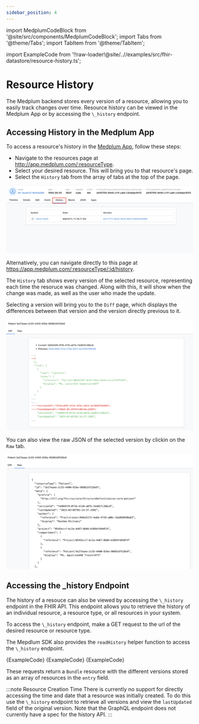 ```yaml
---
sidebar_position: 4
---
```


import MedplumCodeBlock from '@site/src/components/MedplumCodeBlock';
import Tabs from '@theme/Tabs';
import TabItem from '@theme/TabItem';

import ExampleCode from '!!raw-loader!@site/..//examples/src/fhir-datastore/resource-history.ts';

# Resource History

The Medplum backend stores every version of a resource, allowing you to easily track changes over time. Resource history can be viewed in the Medplum App or by accessing the `\_history` endpoint.

## Accessing History in the Medplum App

To access a resource's history in the [Medplum App](https://app.medplum.com), follow these steps:

- Navigate to the resources page at http://app.medplum.com/:resourceType.
- Select your desired resource. This will bring you to that resource's page.
- Select the `History` tab from the array of tabs at the top of the page.

![History Tab](history-tab.png)

Alternatively, you can navigate directly to this page at https://app.medplum.com/:resourceType/:id/history.

The `History` tab shows every version of the selected resource, representing each time the resoruce was changed. Along with this, it will show when the change was made, as well as the user who made the update.

Selecting a version will bring you to the `Diff` page, which displays the differences between that version and the version directly previous to it.

![Diff Page](diff-page.png)

You can also view the raw JSON of the selected version by clickin on the `Raw` tab.

![Raw Page](raw-page.png)

## Accessing the \_history Endpoint

The history of a resouce can also be viewed by accessing the `\_history` endpoint in the FHIR API. This endpoint allows you to retrieve the history of an individual resource, a resource type, or all resources in your system.

To access the `\_history` endpoint, make a GET request to the url of the desired resource or resource type.

The Mepdlum SDK also provides the `readHistory` helper function to access the `\_history` endpoint.

<Tabs groupId="language">
  <TabItem value="ts" label="Typescript">
    <MedplumCodeBlock language="ts" selectBlocks="accessHistoryTs">
      {ExampleCode}
    </MedplumCodeBlock>
  </TabItem>
  <TabItem value="cli" label="CLI">
    <MedplumCodeBlock language="bash" selectBlocks="accessHistoryCli">
      {ExampleCode}
    </MedplumCodeBlock>
  </TabItem>
  <TabItem value="curl" label="cURL">
    <MedplumCodeBlock language="bash" selectBlocks="accessHistoryCurl">
      {ExampleCode}
    </MedplumCodeBlock>
  </TabItem>
</Tabs>

These requests return a `Bundle` resource with the different versions stored as an array of resources in the `entry` field.

:::note Resource Creation Time
There is currently no support for directly accessing the time and date that a resource was initially created. To do this use the `\_history` endpoint to retrieve all versions and view the `lastUpdated` field of the original version. Note that the GraphQL endpoint does not currently have a spec for the history API.
:::
